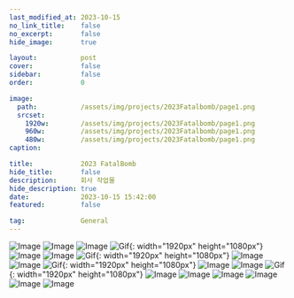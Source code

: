```yaml
---
last_modified_at: 2023-10-15
no_link_title:    false 
no_excerpt:       false 
hide_image:       true

layout:           post
cover:            false
sidebar:          false
order:            0

image:
  path:           /assets/img/projects/2023Fatalbomb/page1.png
  srcset:
    1920w:        /assets/img/projects/2023Fatalbomb/page1.png
    960w:         /assets/img/projects/2023Fatalbomb/page1.png
    480w:         /assets/img/projects/2023Fatalbomb/page1.png
caption:          

title:            2023 FatalBomb
hide_title:       false
description:      회사 작업물
hide_description: true
date:             2023-10-15 15:42:00
featured:         false

tag:              General
---
```



![Image](/assets/img/projects/2023Fatalbomb/page1.png)
![Image](/assets/img/projects/2023Fatalbomb/page2.png)
![Image](/assets/img/projects/2023Fatalbomb/page3_1.png)
![Gif](/assets/img/projects/2023Fatalbomb/outgame-1.gif){: width="1920px" height="1080px"}
![Image](/assets/img/projects/2023Fatalbomb/page3_2.png)
![Image](/assets/img/projects/2023Fatalbomb/page3_3.png)
![Gif](/assets/img/projects/2023Fatalbomb/outgame-2.gif){: width="1920px" height="1080px"}
![Image](/assets/img/projects/2023Fatalbomb/page4.png)
![Image](/assets/img/projects/2023Fatalbomb/page5.png)
![Gif](/assets/img/projects/2023Fatalbomb/ingameplay.gif){: width="1920px" height="1080px"}
![Image](/assets/img/projects/2023Fatalbomb/page6_1.png)
![Image](/assets/img/projects/2023Fatalbomb/page6_3.png)
![Gif](/assets/img/projects/2023Fatalbomb/page7-1.gif){: width="1920px" height="1080px"}
![Image](/assets/img/projects/2023Fatalbomb/page7.png)
![Image](/assets/img/projects/2023Fatalbomb/page8_1.png)
![Image](/assets/img/projects/2023Fatalbomb/page8_2.png)
![Image](/assets/img/projects/2023Fatalbomb/page8_3.png)
![Image](/assets/img/projects/2023Fatalbomb/page9_1.png)
![Image](/assets/img/projects/2023Fatalbomb/page9_2.png)